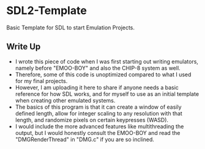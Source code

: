 # SDL2-Template
Basic Template for SDL to start Emulation Projects.


## Write Up
* I wrote this piece of code when I was first starting out writing emulators, namely before "EMOO-BOY" and also the CHIP-8 system as well.
* Therefore, some of this code is unoptimized compared to what I used for my final projects.
* However, I am uploading it here to share if anyone needs a basic reference for how SDL works, and for myself to use as an initial template when creating other emulated systems.
* The basics of this program is that it can create a window of easily defined length, allow for integer scaling to any resolution with that length, and randomize pixels on certain keypresses (WASD).
* I would include the more advanced features like multithreading the output, but I would honestly consult the EMOO-BOY and read the "DMGRenderThread" in "DMG.c" if you are so inclined.
